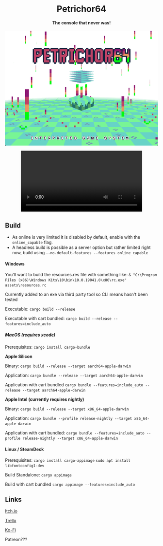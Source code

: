 <div align="center">
<h1>Petrichor64</h1>
<h4>The console that never was!</h4>

![An image of the game engine showing an endless white landscape with colorful rain droplets](./assets/preview.png)

  <video src="https://github.com/user-attachments/assets/559cef3e-22a3-486e-b083-42cf337d9bf2" width="400" />
</div>


## Build

- As online is very limited it is disabled by default, enable with the `online_capable` flag.
- A headless build is possible as a server option but rather limited right now, build using `--no-default-features --features online_capable`

#### Windows

You'll want to build the resources.res file with something like:
`& "C:\Program Files (x86)\Windows Kits\10\bin\10.0.19041.0\x86\rc.exe" assets\resources.rc`

Currently added to an exe via third party tool so CLI means hasn't been tested

Executable:
`cargo build --release`

Executable with cart bundled:
`cargo build --release --features=include_auto`

##### MacOS (requires xcode)

Prerequisites:
`cargo install cargo-bundle`

**Apple Silicon**

Binary:
`cargo build --release --target aarch64-apple-darwin`

Application:
`cargo bundle --release --target aarch64-apple-darwin`

Application with cart bundled
`cargo bundle --features=include_auto --release --target aarch64-apple-darwin`

**Apple Intel (currently requires nightly)**

Binary:
`cargo build --release --target x86_64-apple-darwin`

Application:
`cargo bundle --profile release-nightly --target x86_64-apple-darwin`

Application with cart bundled:
`cargo bundle --features=include_auto --profile release-nightly --target x86_64-apple-darwin`

#### Linux / SteamDeck

Prerequisites:
`cargo install cargo-appimage`
`sudo apt install libfontconfig1-dev`

Build Standalone:
`cargo appimage`

Build with cart bundled
`cargo appimage --features=include_auto`

## Links

[Itch.io](https://makeavoy.itch.io/petrichor64)

[Trello](https://trello.com/b/qrrZ2lak)

[Ko-Fi](https://ko-fi.com/makeavoy)

Patreon???
